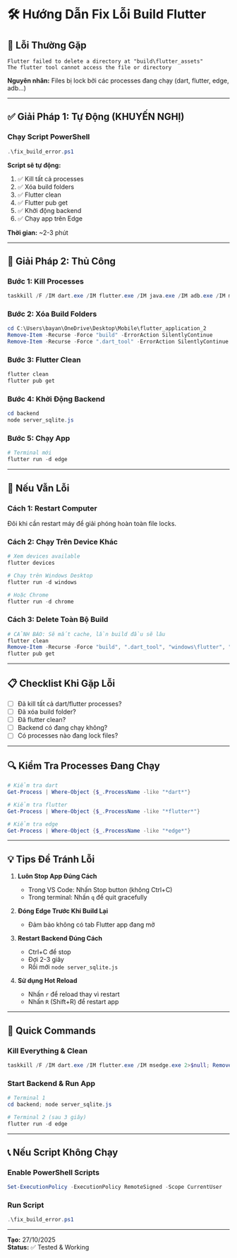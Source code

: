 # 🛠️ Hướng Dẫn Fix Lỗi Build Flutter

## 🐛 Lỗi Thường Gặp

```
Flutter failed to delete a directory at "build\flutter_assets"
The flutter tool cannot access the file or directory
```

**Nguyên nhân:** Files bị lock bởi các processes đang chạy (dart, flutter, edge, adb...)

---

## ✅ Giải Pháp 1: Tự Động (KHUYẾN NGHỊ)

### Chạy Script PowerShell

```powershell
.\fix_build_error.ps1
```

**Script sẽ tự động:**
1. ✅ Kill tất cả processes
2. ✅ Xóa build folders
3. ✅ Flutter clean
4. ✅ Flutter pub get
5. ✅ Khởi động backend
6. ✅ Chạy app trên Edge

**Thời gian:** ~2-3 phút

---

## 🔧 Giải Pháp 2: Thủ Công

### Bước 1: Kill Processes
```powershell
taskkill /F /IM dart.exe /IM flutter.exe /IM java.exe /IM adb.exe /IM msedge.exe
```

### Bước 2: Xóa Build Folders
```powershell
cd C:\Users\bayan\OneDrive\Desktop\Mobile\flutter_application_2
Remove-Item -Recurse -Force "build" -ErrorAction SilentlyContinue
Remove-Item -Recurse -Force ".dart_tool" -ErrorAction SilentlyContinue
```

### Bước 3: Flutter Clean
```powershell
flutter clean
flutter pub get
```

### Bước 4: Khởi Động Backend
```powershell
cd backend
node server_sqlite.js
```

### Bước 5: Chạy App
```powershell
# Terminal mới
flutter run -d edge
```

---

## 🚨 Nếu Vẫn Lỗi

### Cách 1: Restart Computer
Đôi khi cần restart máy để giải phóng hoàn toàn file locks.

### Cách 2: Chạy Trên Device Khác
```powershell
# Xem devices available
flutter devices

# Chạy trên Windows Desktop
flutter run -d windows

# Hoặc Chrome
flutter run -d chrome
```

### Cách 3: Delete Toàn Bộ Build
```powershell
# CẢNH BÁO: Sẽ mất cache, lần build đầu sẽ lâu
flutter clean
Remove-Item -Recurse -Force "build", ".dart_tool", "windows\flutter", "linux\flutter"
flutter pub get
```

---

## 📋 Checklist Khi Gặp Lỗi

- [ ] Đã kill tất cả dart/flutter processes?
- [ ] Đã xóa build folder?
- [ ] Đã flutter clean?
- [ ] Backend có đang chạy không?
- [ ] Có processes nào đang lock files?

---

## 🔍 Kiểm Tra Processes Đang Chạy

```powershell
# Kiểm tra dart
Get-Process | Where-Object {$_.ProcessName -like "*dart*"}

# Kiểm tra flutter
Get-Process | Where-Object {$_.ProcessName -like "*flutter*"}

# Kiểm tra edge
Get-Process | Where-Object {$_.ProcessName -like "*edge*"}
```

---

## 💡 Tips Để Tránh Lỗi

1. **Luôn Stop App Đúng Cách**
   - Trong VS Code: Nhấn Stop button (không Ctrl+C)
   - Trong terminal: Nhấn `q` để quit gracefully

2. **Đóng Edge Trước Khi Build Lại**
   - Đảm bảo không có tab Flutter app đang mở

3. **Restart Backend Đúng Cách**
   - Ctrl+C để stop
   - Đợi 2-3 giây
   - Rồi mới `node server_sqlite.js`

4. **Sử dụng Hot Reload**
   - Nhấn `r` để reload thay vì restart
   - Nhấn `R` (Shift+R) để restart app

---

## 🎯 Quick Commands

### Kill Everything & Clean
```powershell
taskkill /F /IM dart.exe /IM flutter.exe /IM msedge.exe 2>$null; Remove-Item -Recurse -Force "build" -ErrorAction SilentlyContinue; flutter clean
```

### Start Backend & Run App
```powershell
# Terminal 1
cd backend; node server_sqlite.js

# Terminal 2 (sau 3 giây)
flutter run -d edge
```

---

## 📞 Nếu Script Không Chạy

### Enable PowerShell Scripts
```powershell
Set-ExecutionPolicy -ExecutionPolicy RemoteSigned -Scope CurrentUser
```

### Run Script
```powershell
.\fix_build_error.ps1
```

---

**Tạo:** 27/10/2025  
**Status:** ✅ Tested & Working


